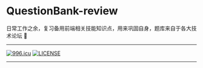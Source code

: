 # QuestionBank-review
日常工作之余，复习备用前端相关技能知识点，用来巩固自身，题库来自于各大技术论坛 :pushpin:

***
[![996.icu](https://img.shields.io/badge/link-996.icu-red.svg)](https://996.icu)
[![LICENSE](https://img.shields.io/badge/license-Anti%20996-blue.svg)](https://github.com/996icu/996.ICU/blob/master/LICENSE)
***